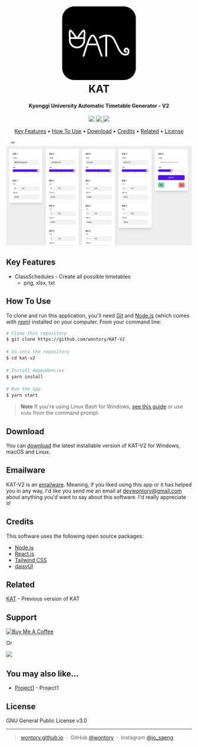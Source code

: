 <h1 align="center">
  <br>
  <a href="https://github.com/wontory/KAT-V2"><img src="logo.png" alt="KAT" width="200"></a>
  <br>
  KAT
  <br>
</h1>

<h4 align="center">Kyonggi University Automatic Timetable Generator - V2</h4>

<p align="center">
  <a href="https://gitter.im/wontory/kat-v2"><img src="https://badges.gitter.im/wontory/kat-v2.svg"></a>
  <a href="https://saythanks.io/to/devwontory">
      <img src="https://img.shields.io/badge/SayThanks.io-%E2%98%BC-1EAEDB.svg">
  </a>
  <a href="https://www.paypal.me/wontory">
    <img src="https://img.shields.io/badge/$-donate-ff69b4.svg?maxAge=2592000&amp;style=flat">
  </a>
</p>

<p align="center">
  <a href="#key-features">Key Features</a> •
  <a href="#how-to-use">How To Use</a> •
  <a href="#download">Download</a> •
  <a href="#credits">Credits</a> •
  <a href="#related">Related</a> •
  <a href="#license">License</a>
</p>

![screenshot](screenshot.png)

## Key Features

- ClassSchedules - Create all possible timetables
  - png, xlsx, txt

## How To Use

To clone and run this application, you'll need [Git](https://git-scm.com) and [Node.js](https://nodejs.org/en/download/) (which comes with [npm](http://npmjs.com)) installed on your computer. From your command line:

```bash
# Clone this repository
$ git clone https://github.com/wontory/KAT-V2

# Go into the repository
$ cd kat-v2

# Install dependencies
$ yarn install

# Run the app
$ yarn start
```

> **Note**
> If you're using Linux Bash for Windows, [see this guide](https://www.howtogeek.com/261575/how-to-run-graphical-linux-desktop-applications-from-windows-10s-bash-shell/) or use `node` from the command prompt.

## Download

You can [download](https://github.com/wontory/KAT-V2/releases/tag/v1.0.0) the latest installable version of KAT-V2 for Windows, macOS and Linux.

## Emailware

KAT-V2 is an [emailware](https://en.wiktionary.org/wiki/emailware). Meaning, if you liked using this app or it has helped you in any way, I'd like you send me an email at <devwontory@gmail.com> about anything you'd want to say about this software. I'd really appreciate it!

## Credits

This software uses the following open source packages:

- [Node.js](https://nodejs.org/)
- [React.js](https://react.dev/)
- [Tailwind CSS](https://tailwindcss.com/)
- [daisyUI](https://daisyui.com/)

## Related

[KAT](https://github.com/wontory/KAT) - Previous version of KAT

## Support

<a href="https://www.buymeacoffee.com/wontory" target="_blank"><img src="https://www.buymeacoffee.com/assets/img/custom_images/purple_img.png" alt="Buy Me A Coffee" style="height: 41px !important;width: 174px !important;box-shadow: 0px 3px 2px 0px rgba(190, 190, 190, 0.5) !important;-webkit-box-shadow: 0px 3px 2px 0px rgba(190, 190, 190, 0.5) !important;" ></a>

<p>Or</p>

<a href="https://www.patreon.com/wontory">
	<img src="https://c5.patreon.com/external/logo/become_a_patron_button@2x.png" width="160">
</a>

## You may also like...

- [Project1](https://github.com/wontory/Project1) - Project1

## License

GNU General Public License v3.0

---

> [wontory.github.io](https://wontory.github.io/profile/) &nbsp;&middot;&nbsp;
> GitHub [@wontory](https://github.com/wontory) &nbsp;&middot;&nbsp;
> Instagram [@jo_saeng](https://www.instagram.com/jo_saeng/)
